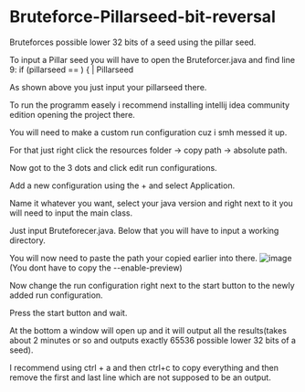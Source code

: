 # Bruteforce-Pillarseed-bit-reversal
Bruteforces possible lower 32 bits of a seed using the pillar seed.

To input a Pillar seed you will have to open the Bruteforcer.java and find line 9:
if (pillarseed == ) {
                 |
                Pillarseed
                
As shown above you just input your pillarseed there.

To run the programm easely i recommend installing intellij idea community edition opening the project there.

You will need to make a custom run configuration cuz i smh messed it up.

For that just right click the resources folder -> copy path -> absolute path.

Now got to the 3 dots and click edit run configurations. 

Add a new configuration using the + and select Application. 

Name it whatever you want, select your java version and right next to it you will need to input the main class. 

Just input Bruteforecer.java. Below that you will have to input a working directory. 

You will now need to paste the path your copied earlier into there.
![image](https://github.com/Epic10l2/Bruteforce-Pillarseed-bit-reverseal/assets/159151274/bb684414-43f3-4d7a-80f3-3c6886065c72)
(You dont have to copy the --enable-preview)

Now change the run configuration right next to the start button to the newly added run configuration.

Press the start button and wait.

At the bottom a window will open up and it will output all the results(takes about 2 minutes or so and outputs exactly 65536 possible lower 32 bits of a seed).

I recommend using ctrl + a and then ctrl+c to copy everything and then remove the first and last line which are not supposed to be an output.
